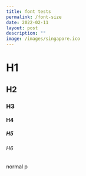 ```yaml
---
title: font tests
permalink: /font-size
date: 2022-02-11
layout: post
description: ""
image: /images/singapore.ico
---
```

# H1
## H2
### H3
#### H4
##### H5

###### H6

normal p
